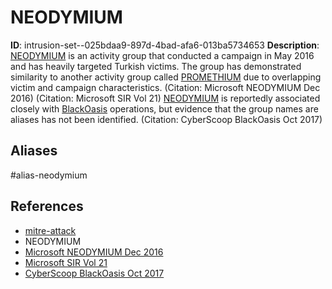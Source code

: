 # NEODYMIUM

**ID**: intrusion-set--025bdaa9-897d-4bad-afa6-013ba5734653
**Description**: [NEODYMIUM](https://attack.mitre.org/groups/G0055) is an activity group that conducted a campaign in May 2016 and has heavily targeted Turkish victims. The group has demonstrated similarity to another activity group called [PROMETHIUM](https://attack.mitre.org/groups/G0056) due to overlapping victim and campaign characteristics. (Citation: Microsoft NEODYMIUM Dec 2016) (Citation: Microsoft SIR Vol 21) [NEODYMIUM](https://attack.mitre.org/groups/G0055) is reportedly associated closely with [BlackOasis](https://attack.mitre.org/groups/G0063) operations, but evidence that the group names are aliases has not been identified. (Citation: CyberScoop BlackOasis Oct 2017)

## Aliases
#alias-neodymium

## References
- [mitre-attack](https://attack.mitre.org/groups/G0055)
- NEODYMIUM
- [Microsoft NEODYMIUM Dec 2016](https://blogs.technet.microsoft.com/mmpc/2016/12/14/twin-zero-day-attacks-promethium-and-neodymium-target-individuals-in-europe/)
- [Microsoft SIR Vol 21](http://download.microsoft.com/download/E/B/0/EB0F50CC-989C-4B66-B7F6-68CD3DC90DE3/Microsoft_Security_Intelligence_Report_Volume_21_English.pdf)
- [CyberScoop BlackOasis Oct 2017](https://www.cyberscoop.com/middle-eastern-hacking-group-using-finfisher-malware-conduct-international-espionage/)
